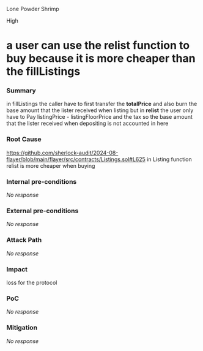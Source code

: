 Lone Powder Shrimp

High

# a user can use  the relist function to  buy because it is more cheaper than the fillListings

### Summary

in fillListings the caller have to first transfer the  **totalPrice**  and also burn the base amount that the lister received  when listing  but in  **relist** the user only have to Pay   listingPrice - listingFloorPrice and the tax so the base amount that the lister received when depositing is not accounted in here   

### Root Cause
https://github.com/sherlock-audit/2024-08-flayer/blob/main/flayer/src/contracts/Listings.sol#L625
in Listing  function relist   is more cheaper when buying  

### Internal pre-conditions

_No response_

### External pre-conditions

_No response_

### Attack Path

_No response_

### Impact

loss for the protocol  

### PoC

_No response_

### Mitigation

_No response_